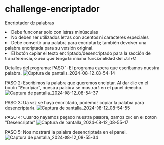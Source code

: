 # challenge-encriptador
Encriptador de palabras
<li>Debe funcionar solo con letras minúsculas</li>
<li>No deben ser utilizados letras con acentos ni caracteres especiales</li>
<li>Debe convertir una palabra para encriptarla; también devolver una palabra encriptada para su versión original.</li>
<li>El botón copiar el texto encriptado/desencriptado para la sección de transferencia, o sea que tenga la misma funcionalidad del ctrl+C</li>

Detalles del programa:
PASO 1:
El programa espera que escribamos nuestra palabra.
![Captura de pantalla_2024-08-12_08-54-14](https://github.com/user-attachments/assets/8160ec8f-0c30-4e81-b84a-92cefd438a89)

PASO 2:
Escribimos la palabra que queremos enciptar. Al dar clic en el botón "Encriptar", nuestra palabra se mostrará en el panel derecho.
![Captura de pantalla_2024-08-12_08-54-37](https://github.com/user-attachments/assets/8c73e8db-4f39-4fed-94dc-810758f2b1d9)

PASO 3:
Ua vez se haya encriptado, podemos copiar la palabra para desencriptarla.
![Captura de pantalla_2024-08-12_08-54-55](https://github.com/user-attachments/assets/d1561196-66b3-45e7-ae7a-6be660064026)

PASO 4:
Cuando hayamos pegado nuestra palabra, damos clic en el botón "Desencriptar"
![Captura de pantalla_2024-08-12_08-55-17](https://github.com/user-attachments/assets/e53796fa-5600-496e-817e-2d36085ea145)

PASO 5:
Nos mostrará la palabra desencriptada en el panel.
![Captura de pantalla_2024-08-12_08-55-34](https://github.com/user-attachments/assets/ed5cd372-7ccc-426a-bd19-d13f10e4f583)


